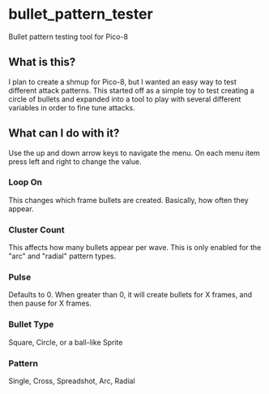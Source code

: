 # bullet_pattern_tester
Bullet pattern testing tool for Pico-8

## What is this?
I plan to create a shmup for Pico-8, but I wanted an easy way to test different attack patterns. This started off as a simple toy to test creating a circle of bullets and expanded into a tool to play with several different variables in order to fine tune attacks.

## What can I do with it?
Use the up and down arrow keys to navigate the menu. On each menu item press left and right to change the value.

### Loop On
This changes which frame bullets are created. Basically, how often they appear.

### Cluster Count
This affects how many bullets appear per wave. This is only enabled for the "arc" and "radial" pattern types.

### Pulse
Defaults to 0. When greater than 0, it will create bullets for X frames, and then pause for X frames.

### Bullet Type
Square, Circle, or a ball-like Sprite

### Pattern
Single, Cross, Spreadshot, Arc, Radial


